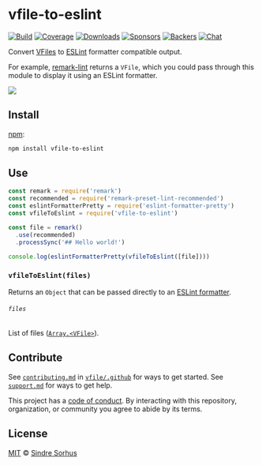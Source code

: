 # vfile-to-eslint

[![Build][build-badge]][build]
[![Coverage][coverage-badge]][coverage]
[![Downloads][downloads-badge]][downloads]
[![Sponsors][sponsors-badge]][collective]
[![Backers][backers-badge]][collective]
[![Chat][chat-badge]][chat]

Convert [VFiles][vfile] to [ESLint][] formatter compatible output.

For example, [remark-lint][] returns a `VFile`, which you could pass through
this module to display it using an ESLint formatter.

![][screenshot]

## Install

[npm][]:

```sh
npm install vfile-to-eslint
```

## Use

```js
const remark = require('remark')
const recommended = require('remark-preset-lint-recommended')
const eslintFormatterPretty = require('eslint-formatter-pretty')
const vfileToEslint = require('vfile-to-eslint')

const file = remark()
  .use(recommended)
  .processSync('## Hello world!')

console.log(eslintFormatterPretty(vfileToEslint([file])))
```

### `vfileToEslint(files)`

Returns an `Object` that can be passed directly to an
[ESLint formatter][eslint-formatter].

###### `files`

List of files ([`Array.<VFile>`][vfile]).

## Contribute

See [`contributing.md`][contributing] in [`vfile/.github`][health] for ways to
get started.
See [`support.md`][support] for ways to get help.

This project has a [code of conduct][coc].
By interacting with this repository, organization, or community you agree to
abide by its terms.

## License

[MIT][license] © [Sindre Sorhus][author]

<!-- Definitions -->

[build-badge]: https://github.com/vfile/vfile-to-eslint/workflows/main/badge.svg

[build]: https://github.com/vfile/vfile-to-eslint/actions

[coverage-badge]: https://img.shields.io/codecov/c/github/vfile/vfile-to-eslint.svg

[coverage]: https://codecov.io/github/vfile/vfile-to-eslint

[downloads-badge]: https://img.shields.io/npm/dm/vfile-to-eslint.svg

[downloads]: https://www.npmjs.com/package/vfile-to-eslint

[sponsors-badge]: https://opencollective.com/unified/sponsors/badge.svg

[backers-badge]: https://opencollective.com/unified/backers/badge.svg

[collective]: https://opencollective.com/unified

[chat-badge]: https://img.shields.io/badge/chat-discussions-success.svg

[chat]: https://github.com/vfile/vfile/discussions

[npm]: https://docs.npmjs.com/cli/install

[contributing]: https://github.com/vfile/.github/blob/HEAD/contributing.md

[support]: https://github.com/vfile/.github/blob/HEAD/support.md

[health]: https://github.com/vfile/.github

[coc]: https://github.com/vfile/.github/blob/HEAD/code-of-conduct.md

[license]: license

[author]: https://sindresorhus.com

[screenshot]: screenshot.png

[remark-lint]: https://github.com/remarkjs/remark-lint

[vfile]: https://github.com/vfile/vfile

[eslint]: https://eslint.org

[eslint-formatter]: https://npms.io/search?term=eslint-formatter

